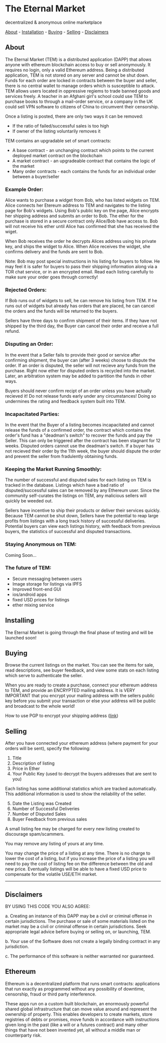 # The Eternal Market
decentralized & anonymous online marketplace

[About](#about) - [Installation](#installing) - [Buying](#buying) - [Selling](#selling) - [Disclaimers](#disclaimers)


## About

The Eternal Market (TEM) is a distributed application (DAPP) that allows anyone with ethereum blockchain access to buy or sell anonymously. It requires no login, only a valid Ethereum address. Being a distributed application, TEM is not stored on any server and cannot be shut down. Funds for each order are locked in contracts between the buyer and seller, there is no central wallet to manage orders which is susceptible to attack. TEM allows users located in oppressive regiems to trade banned goods and services freely. A teacher in an Afghani girl's school could use TEM to purchase books to through a mail-order service, or a company in the UK could sell VPN software to citizens of China to circumvent their censorship. 

Once a listing is posted, there are only two ways it can be removed:
* If the ratio of failed/successful sales is too high
* If owner of the listing voluntarily removes it

TEM contains an upgradable set of smart contracts:

* A base contract - an unchanging contract which points to the current deployed market contract on the blockchain
* A market contract - an upgradeable contract that contains the logic of the market
* Many order contracts - each contains the funds for an individual order between a buyer/seller


### Example Order:
Alice wants to purchase a widget from Bob, who has listed widgets on TEM. Alice connects her Etereum address to TEM and navigates to the listing page for Bob's widgets. Using Bob's public key on the page, Alice encrypts her shipping address and submits an order to Bob. The ether for the purchase is stored in a secure contract only Alice/Bob have access to. Bob will not receive his ether until Alice has confirmed that she has received the wiget.

When Bob receives the order he decrypts Alices address using his private key, and ships the widget to Alice. When Alice receives the widget, she confirms delivery and the funds are sent to Bob.

Note: Bob may post special instructions in his listing for buyers to follow. He may feel it is safer for buyers to pass their shipping information along via a TOR chat service, or in an encrypted email. Read each listing carefully to make sure your order goes through correctly!


### Rejected Orders:
If Bob runs out of widgets to sell, he can remove his listing from TEM. If he runs out of widgets but already has orders that are placed, he can cancel the orders and the funds will be returned to the buyers.

Sellers have three days to confirm shipment of their items. If they have not shipped by the third day, the Buyer can cancel their order and receive a full refund.

### Disputing an Order:
In the event that a Seller fails to provide their good or service after confirming shipment, the buyer can (after 3 weeks) choose to dispute the order. If an order is disputed, the seller will not recieve any funds from the purchase. Right now ether for disputed orders is recycled into the market. Later, an arbitration system may be added to partition the funds in other ways.

Buyers should never confirm recipt of an order unless you have actually recieved it! Do not release funds early under any circumstances! Doing so undermines the rating and feedback system built into TEM.


### Incapacitated Parties:
In the event that the Buyer of a listing becomes incapacitated and cannot release the funds of a confirmed order, the contract which contains the order's fund has a "deadman's switch" to recover the funds and pay the Seller. This can only be triggered after the contract has been stagnant for 12 weeks. Disputed orders cannot use the deadman's switch. If a buyer has not recieved their order by the 11th week, the buyer should dispute the order and prevent the seller from fradulently obtaining funds.

### Keeping the Market Running Smoothly:
The number of successful and disputed sales for each listing on TEM is tracked in the database. Listings which have a bad ratio of disputed/successful sales can be removed by any Ethereum user. Since the community self-curates the listings on TEM, any malicious sellers will quickly be weeded out.

Sellers have incentive to ship their products or deliver their services quickly. Because TEM cannot be shut down, Sellers have the potential to reap large profits from listings with a long track history of successful deliveries. Potential buyers can view each listings history, with feedback from previous buyers, the statistics of successful and disputed transactions.

### Staying Anonymous on TEM:

Coming Soon...

### The future of TEM:

* Secure messaging between users
* Image storage for listings via IPFS
* Improved front-end GUI
* ios/android apps
* fixed USD prices for listings
* ether mixing service

## Installing

The Eternal Market is going through the final phase of testing and will be launched soon!

## Buying
Browse the current listings on the market. You can see the items for sale, read descriptions, see buyer feedback, and view some stats on each listing which serve to authenticate the seller.

When you are ready to create a purchase, connect your ethereum address to TEM, and provide an ENCRYPTED mailing address. It is VERY IMPORTANT that you encrypt your mailing address with the sellers public key before you submit your transaction or else your address will be public and broadcast to the whole world!

How to use PGP to encrypt your shipping address ([link](http://www.bitcoinnotbombs.com/beginners-guide-to-pgp/))


## Selling

After you have connected your ethereum address (where payment for your orders will be sent),
specify the following:
1) Title
2) Description of listing
3) Price in Ether
4) Your Public Key (used to decrypt the buyers addresses that are sent to you)

Each listing has some additional statistics which are tracked automatically. This additional
information is used to show the reliability of the seller.

5) Date the Listing was Created
6) Number of Successful Deliveries 
7) Number of Disputed Sales
8) Buyer Feedback from previous sales

A small listing fee may be charged for every new listing created to discourage spam/scammers. 

You may remove any listing of yours at any time. 

You may change the price of a listing at any time. There is no charge to lower the cost of a listing, but if you increase the price of a listing you will need to pay the cost of listing fee on the difference between the old and new price. Eventually listings will be able to have a fixed USD price to compensate for the volatile USE/ETH market. 
___________________________________________________________________________


## Disclaimers

BY USING THIS CODE YOU ALSO AGREE:

a. Creating an instance of this DAPP may be a civil or criminal offense in certain jurisdictions. The purchase or sale of some materials listed on the market may be a civil or criminal offense in certain jurisdictions. Seek appropriate legal advice before buying or selling on, or launching, TEM.

b. Your use of the Software does not create a legally binding contract in any jurisdiction.

c. The performance of this software is neither warranted nor guaranteed.


## Ethereum

Ethereum is a  decentralized platform that runs smart contracts: applications that run exactly as programmed without any possibility of downtime, censorship, fraud or third party interference.

These apps run on a custom built blockchain, an enormously powerful shared global infrastructure that can move value around and represent the ownership of property. This enables developers to create markets, store registries of debts or promises, move funds in accordance with instructions given long in the past (like a will or a futures contract) and many other things that have not been invented yet, all without a middle man or counterparty risk.
